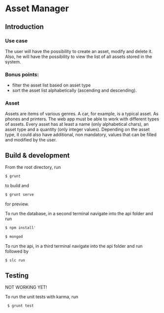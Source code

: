 # Asset Manager

## Introduction

### Use case

The user will have the possibility to create an asset, modify and delete it. Also, he will have the possibility to view the list of all assets stored in the system.

### Bonus points: 

- filter the asset list based on asset type
- sort the asset list alphabetically (ascending and descending).

### Asset

Assets are items of various genres. A car, for example, is a typical asset. As phones and printers.
The web app must be able to work with different types of assets.
Every asset has at least a name (only alphabetical chars), an asset type and a quantity (only integer values).
Depending on the asset type, it could also have additional, non mandatory, values that can be filled and modified by the user.

## Build & development

From the root directory, run
```sh
$ grunt
```
to build and
```sh
$ grunt serve
```
for preview.

To run the database, in a second terminal navigate into the api folder and run
```sh
$ npm install' 
```
```sh
$ mongod
```

To run the api, in a third terminal navigate into the api folder and run 
followed by 
```sh
$ slc run
```

## Testing

NOT WORKING YET!

To run the unit tests with karma, run

```sh
 $ grunt test
```
